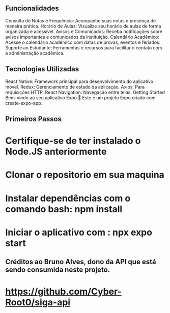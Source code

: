 ## Funcionalidades
Consulta de Notas e Frequência: Acompanhe suas notas e presença de maneira prática.
Horário de Aulas: Visualize seu horário de aulas de forma organizada e acessível.
Avisos e Comunicados: Receba notificações sobre avisos importantes e comunicados da instituição.
Calendário Acadêmico: Acesse o calendário acadêmico com datas de provas, eventos e feriados.
Suporte ao Estudante: Ferramentas e recursos para facilitar o contato com a administração acadêmica.
## Tecnologias Utilizadas
React Native: Framework principal para desenvolvimento do aplicativo móvel.
Redux: Gerenciamento de estado da aplicação.
Axios: Para requisições HTTP.
React Navigation: Navegação entre telas.
Getting Started
Bem-vindo ao seu aplicativo Expo 👋
Este é um projeto Expo criado com create-expo-app.

## Primeiros Passos
# Certifique-se de ter instalado o Node.JS anteriormente
# Clonar o repositorio em sua maquina 
# Instalar dependências com o comando bash: npm install
# Iniciar o aplicativo com : npx expo start

## Créditos ao Bruno Alves, dono da API que está sendo consumida neste projeto. 
# https://github.com/Cyber-Root0/siga-api
